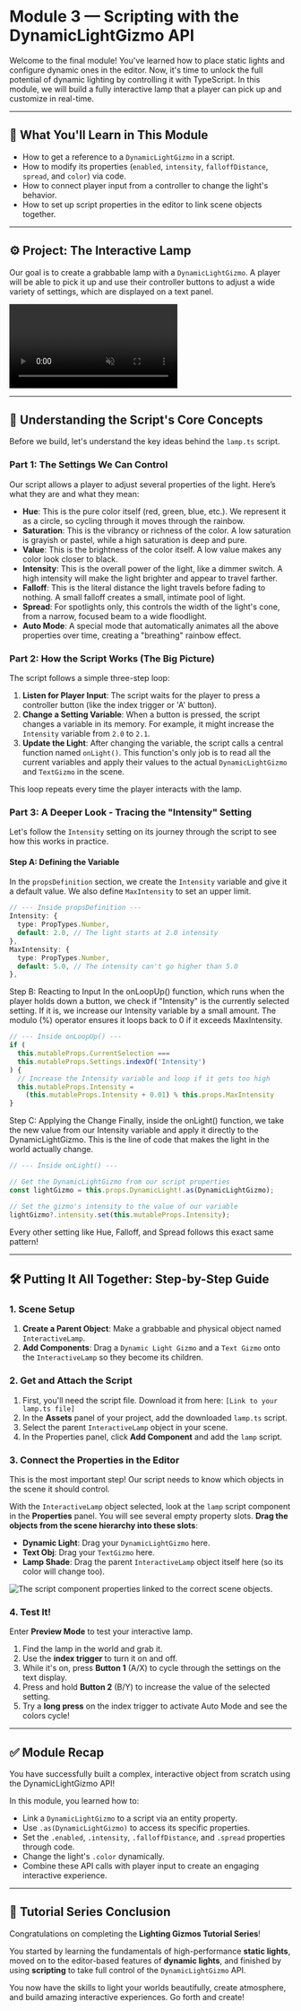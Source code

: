 # Module 3 — Scripting with the DynamicLightGizmo API

Welcome to the final module! You've learned how to place static lights and configure dynamic ones in the editor. Now, it's time to unlock the full potential of dynamic lighting by controlling it with TypeScript. In this module, we will build a fully interactive lamp that a player can pick up and customize in real-time.

---

## 🎯 What You'll Learn in This Module
- How to get a reference to a `DynamicLightGizmo` in a script.
- How to modify its properties (`enabled`, `intensity`, `falloffDistance`, `spread`, and `color`) via code.
- How to connect player input from a controller to change the light's behavior.
- How to set up script properties in the editor to link scene objects together.

---

## ⚙️ Project: The Interactive Lamp

Our goal is to create a grabbable lamp with a `DynamicLightGizmo`. A player will be able to pick it up and use their controller buttons to adjust a wide variety of settings, which are displayed on a text panel.

<video controls loop muted style="max-width: 100%;">
  <source src="/docs/lighting-tutorial/media/dynamiclightclip.mp4" type="video/mp4">
  Your browser does not support the video tag.
</video>

---

## 📝 Understanding the Script's Core Concepts

Before we build, let's understand the key ideas behind the `lamp.ts` script.

### Part 1: The Settings We Can Control
Our script allows a player to adjust several properties of the light. Here’s what they are and what they mean:

*   **Hue**: This is the pure color itself (red, green, blue, etc.). We represent it as a circle, so cycling through it moves through the rainbow.
*   **Saturation**: This is the vibrancy or richness of the color. A low saturation is grayish or pastel, while a high saturation is deep and pure.
*   **Value**: This is the brightness of the color itself. A low value makes any color look closer to black.
*   **Intensity**: This is the overall power of the light, like a dimmer switch. A high intensity will make the light brighter and appear to travel farther.
*   **Falloff**: This is the literal distance the light travels before fading to nothing. A small falloff creates a small, intimate pool of light.
*   **Spread**: For spotlights only, this controls the width of the light's cone, from a narrow, focused beam to a wide floodlight.
*   **Auto Mode**: A special mode that automatically animates all the above properties over time, creating a "breathing" rainbow effect.

### Part 2: How the Script Works (The Big Picture)
The script follows a simple three-step loop:

1.  **Listen for Player Input**: The script waits for the player to press a controller button (like the index trigger or 'A' button).
2.  **Change a Setting Variable**: When a button is pressed, the script changes a variable in its memory. For example, it might increase the `Intensity` variable from `2.0` to `2.1`.
3.  **Update the Light**: After changing the variable, the script calls a central function named `onLight()`. This function's only job is to read all the current variables and apply their values to the actual `DynamicLightGizmo` and `TextGizmo` in the scene.

This loop repeats every time the player interacts with the lamp.

### Part 3: A Deeper Look - Tracing the "Intensity" Setting
Let's follow the `Intensity` setting on its journey through the script to see how this works in practice.

#### Step A: Defining the Variable
In the `propsDefinition` section, we create the `Intensity` variable and give it a default value. We also define `MaxIntensity` to set an upper limit.

```typescript
// --- Inside propsDefinition ---
Intensity: {
  type: PropTypes.Number,
  default: 2.0, // The light starts at 2.0 intensity
},
MaxIntensity: {
  type: PropTypes.Number,
  default: 5.0, // The intensity can't go higher than 5.0
},
```
Step B: Reacting to Input
In the onLoopUp() function, which runs when the player holds down a button, we check if "Intensity" is the currently selected setting. If it is, we increase our Intensity variable by a small amount. The modulo (%) operator ensures it loops back to 0 if it exceeds MaxIntensity.

```typescript
// --- Inside onLoopUp() ---
if (
  this.mutableProps.CurrentSelection ===
  this.mutableProps.Settings.indexOf('Intensity')
) {
  // Increase the Intensity variable and loop if it gets too high
  this.mutableProps.Intensity =
    (this.mutableProps.Intensity + 0.01) % this.props.MaxIntensity
}
```
Step C: Applying the Change
Finally, inside the onLight() function, we take the new value from our Intensity variable and apply it directly to the DynamicLightGizmo. This is the line of code that makes the light in the world actually change.
```typescript
// --- Inside onLight() ---

// Get the DynamicLightGizmo from our script properties
const lightGizmo = this.props.DynamicLight!.as(DynamicLightGizmo);

// Set the gizmo's intensity to the value of our variable
lightGizmo?.intensity.set(this.mutableProps.Intensity);
```
Every other setting like Hue, Falloff, and Spread follows this exact same pattern!

---

## 🛠️ Putting It All Together: Step-by-Step Guide
### 1. Scene Setup
1.  **Create a Parent Object**: Make a grabbable and physical object named `InteractiveLamp`.
2.  **Add Components**: Drag a `Dynamic Light Gizmo` and a `Text Gizmo` onto the `InteractiveLamp` so they become its children.

### 2. Get and Attach the Script
1.  First, you'll need the script file. Download it from here: `[Link to your lamp.ts file]`
2.  In the **Assets** panel of your project, add the downloaded `lamp.ts` script.
3.  Select the parent `InteractiveLamp` object in your scene.
4.  In the Properties panel, click **Add Component** and add the `lamp` script.

### 3. Connect the Properties in the Editor
This is the most important step! Our script needs to know which objects in the scene it should control.

With the `InteractiveLamp` object selected, look at the `lamp` script component in the **Properties** panel. You will see several empty property slots. **Drag the objects from the scene hierarchy into these slots**:

-   **Dynamic Light**: Drag your `DynamicLightGizmo` here.
-   **Text Obj**: Drag your `TextGizmo` here.
-   **Lamp Shade**: Drag the parent `InteractiveLamp` object itself here (so its color will change too).

![The script component properties linked to the correct scene objects.](/docs/lighting-tutorial/media/lampsettings.jpg)

### 4. Test It!
Enter **Preview Mode** to test your interactive lamp.
1.  Find the lamp in the world and grab it.
2.  Use the **index trigger** to turn it on and off.
3.  While it's on, press **Button 1** (A/X) to cycle through the settings on the text display.
4.  Press and hold **Button 2** (B/Y) to increase the value of the selected setting.
5.  Try a **long press** on the index trigger to activate Auto Mode and see the colors cycle!

---

## ✅ Module Recap
You have successfully built a complex, interactive object from scratch using the DynamicLightGizmo API!

In this module, you learned how to:
- Link a `DynamicLightGizmo` to a script via an entity property.
- Use `.as(DynamicLightGizmo)` to access its specific properties.
- Set the `.enabled`, `.intensity`, `.falloffDistance`, and `.spread` properties through code.
- Change the light's `.color` dynamically.
- Combine these API calls with player input to create an engaging interactive experience.

---

## 🎉 Tutorial Series Conclusion
Congratulations on completing the **Lighting Gizmos Tutorial Series**!

You started by learning the fundamentals of high-performance **static lights**, moved on to the editor-based features of **dynamic lights**, and finished by using **scripting** to take full control of the `DynamicLightGizmo` API.

You now have the skills to light your worlds beautifully, create atmosphere, and build amazing interactive experiences. Go forth and create!
